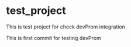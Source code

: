 # test_project
This is test project for check devProm integration


This is first commit for testing devProm
